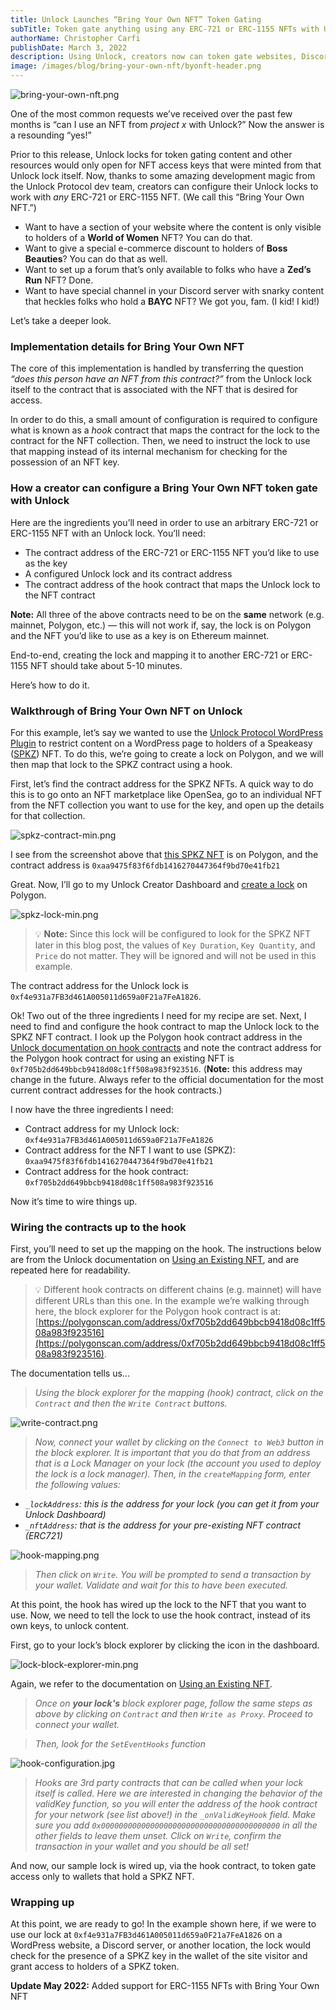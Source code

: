 ```yaml
---
title: Unlock Launches “Bring Your Own NFT” Token Gating
subTitle: Token gate anything using any ERC-721 or ERC-1155 NFTs with Unlock Protocol
authorName: Christopher Carfi
publishDate: March 3, 2022
description: Using Unlock, creators now can token gate websites, Discord servers, and more using any ERC-721 or ERC-1155 NFT. We call this “Bring Your Own NFT” and it’s amazing.
image: /images/blog/bring-your-own-nft/byonft-header.png
---
```


![bring-your-own-nft.png](/images/blog/bring-your-own-nft/byonft-header.png)

One of the most common requests we’ve received over the past few months is “can I use an NFT from _project x_ with Unlock?” Now the answer is a resounding “yes!”

Prior to this release, Unlock locks for token gating content and other resources would only open for NFT access keys that were minted from that Unlock lock itself. Now, thanks to some amazing development magic from the Unlock Protocol dev team, creators can configure their Unlock locks to work with _any_ ERC-721 or ERC-1155 NFT. (We call this “Bring Your Own NFT.”)

- Want to have a section of your website where the content is only visible to holders of a **World of Women** NFT? You can do that.
- Want to give a special e-commerce discount to holders of **Boss Beauties**? You can do that as well.
- Want to set up a forum that’s only available to folks who have a **Zed’s Run** NFT? Done.
- Want to have special channel in your Discord server with snarky content that heckles folks who hold a **BAYC** NFT? We got you, fam. (I kid! I kid!)

Let’s take a deeper look.

### Implementation details for Bring Your Own NFT

The core of this implementation is handled by transferring the question _“does this person have an NFT from this contract?”_ from the Unlock lock itself to the contract that is associated with the NFT that is desired for access.

In order to do this, a small amount of configuration is required to configure what is known as a _hook_ contract that maps the contract for the lock to the contract for the NFT collection. Then, we need to instruct the lock to use that mapping instead of its internal mechanism for checking for the possession of an NFT key.

### How a creator can configure a Bring Your Own NFT token gate with Unlock

Here are the ingredients you’ll need in order to use an arbitrary ERC-721 or ERC-1155 NFT with an Unlock lock. You’ll need:

- The contract address of the ERC-721 or ERC-1155 NFT you’d like to use as the key
- A configured Unlock lock and its contract address
- The contract address of the hook contract that maps the Unlock lock to the NFT contract

**Note:** All three of the above contracts need to be on the **same** network (e.g. mainnet, Polygon, etc.) — this will not work if, say, the lock is on Polygon and the NFT you’d like to use as a key is on Ethereum mainnet.

End-to-end, creating the lock and mapping it to another ERC-721 or ERC-1155 NFT should take about 5-10 minutes.

Here’s how to do it.

### Walkthrough of Bring Your Own NFT on Unlock

For this example, let’s say we wanted to use the [Unlock Protocol WordPress Plugin](https://unlock-protocol.com/blog/unlock-protocol-wordpress-plugin) to restrict content on a WordPress page to holders of a Speakeasy ([SPKZ](https://spkz.io/)) NFT. To do this, we’re going to create a lock on Polygon, and we will then map that lock to the SPKZ contract using a hook.

First, let’s find the contract address for the SPKZ NFTs. A quick way to do this is to go onto an NFT marketplace like OpenSea, go to an individual NFT from the NFT collection you want to use for the key, and open up the details for that collection.

![spkz-contract-min.png](/images/blog/bring-your-own-nft/spkz-contract-min.png)

I see from the screenshot above that [this SPKZ NFT](https://opensea.io/assets/matic/0xaa9475f83f6fdb1416270447364f9bd70e41fb21/1410) is on Polygon, and the contract address is `0xaa9475f83f6fdb1416270447364f9bd70e41fb21`

Great. Now, I’ll go to my Unlock Creator Dashboard and [create a lock](https://unlock-protocol.com/guides/how-to-create-a-lock/) on Polygon.

![spkz-lock-min.png](/images/blog/bring-your-own-nft/spkz-lock-min.png)

> 💡 **Note:** Since this lock will be configured to look for the SPKZ NFT later in this blog post, the values of `Key Duration`, `Key Quantity`, and `Price` do not matter. They will be ignored and will not be used in this example.

The contract address for the Unlock lock is `0xf4e931a7FB3d461A005011d659a0F21a7FeA1826`.

Ok! Two out of the three ingredients I need for my recipe are set. Next, I need to find and configure the hook contract to map the Unlock lock to the SPKZ NFT contract. I look up the Polygon hook contract address in the [Unlock documentation on hook contracts](https://docs.unlock-protocol.com/core-protocol/public-lock/hooks) and note the contract address for the Polygon hook contract for using an existing NFT is `0xf705b2dd649bbcb9418d08c1ff508a983f923516`. (**Note:** this address may change in the future. Always refer to the official documentation for the most current contract addresses for the hook contracts.)

I now have the three ingredients I need:

- Contract address for my Unlock lock: `0xf4e931a7FB3d461A005011d659a0F21a7FeA1826`
- Contract address for the NFT I want to use (SPKZ): `0xaa9475f83f6fdb1416270447364f9bd70e41fb21`
- Contract address for the hook contract: `0xf705b2dd649bbcb9418d08c1ff508a983f923516`

Now it’s time to wire things up.

### Wiring the contracts up to the hook

First, you’ll need to set up the mapping on the hook. The instructions below are from the Unlock documentation on [Using an Existing NFT](https://docs.unlock-protocol.com/tutorials/using-an-existing-nft-contract/), and are repeated here for readability.

> 💡 Different hook contracts on different chains (e.g. mainnet) will have different URLs than this one. In the example we’re walking through here, the block explorer for the Polygon hook contract is at: [https://polygonscan.com/address/0xf705b2dd649bbcb9418d08c1ff508a983f923516](https://polygonscan.com/address/0xf705b2dd649bbcb9418d08c1ff508a983f923516).

The documentation tells us...

> _Using the block explorer for the mapping (hook) contract, click on the `Contract` and then the `Write Contract` buttons._

![write-contract.png](/images/blog/bring-your-own-nft/write-contract.png)

> _Now, connect your wallet by clicking on the `Connect to Web3` button in the block explorer. It is important that you do that from an address that is a Lock Manager on your lock (the account you used to deploy the lock is a lock manager).
> Then, in the `createMapping` form, enter the following values:_

- _`_lockAddress`: this is the address for your lock (you can get it from your Unlock Dashboard)_
- _`_nftAddress`: that is the address for your pre-existing NFT contract (ERC721)_

![hook-mapping.png](/images/blog/bring-your-own-nft/hook-mapping.png)

> _Then click on `Write`. You will be prompted to send a transaction by your wallet. Validate and wait for this to have been executed._

At this point, the hook has wired up the lock to the NFT that you want to use. Now, we need to tell the lock to use the hook contract, instead of its own keys, to unlock content.

First, go to your lock’s block explorer by clicking the icon in the dashboard.

![lock-block-explorer-min.png](/images/blog/bring-your-own-nft/lock-block-explorer-min.png)

Again, we refer to the documentation on [Using an Existing NFT](https://docs.unlock-protocol.com/tutorials/using-an-existing-nft-contract/).

> _Once on **your lock's** block explorer page, follow the same steps as above by clicking on `Contract` and then `Write as Proxy`. Proceed to connect your wallet._

> _Then, look for the `SetEventHooks` function_

![hook-configuration.jpg](/images/blog/bring-your-own-nft/hook-configration.jpg)

> _Hooks are 3rd party contracts that can be called when your lock itself is called. Here we are interested in changing the behavior of the validKey function, so you will enter the address of the hook contract for your network (see list above!) in the `_onValidKeyHook` field. Make sure you add `0x0000000000000000000000000000000000000000` in all the other fields to leave them unset.
> Click on `Write`, confirm the transaction in your wallet and you should be all set!_

And now, our sample lock is wired up, via the hook contract, to token gate access only to wallets that hold a SPKZ NFT.

### Wrapping up

At this point, we are ready to go! In the example shown here, if we were to use our lock at `0xf4e931a7FB3d461A005011d659a0F21a7FeA1826` on a WordPress website, a Discord server, or another location, the lock would check for the presence of a SPKZ key in the wallet of the site visitor and grant access to holders of a SPKZ token.

**Update May 2022:** Added support for ERC-1155 NFTs with Bring Your Own NFT

